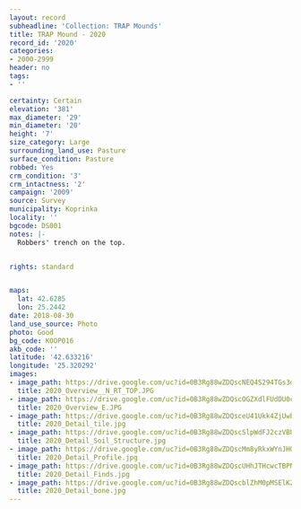 ```yaml
---
layout: record
subheadline: 'Collection: TRAP Mounds'
title: TRAP Mound - 2020
record_id: '2020'
categories:
- 2000-2999
header: no
tags:
- ''

certainty: Certain
elevation: '381'
max_diameter: '29'
min_diameter: '20'
height: '7'
size_category: Large
surrounding_land_use: Pasture
surface_condition: Pasture
robbed: Yes
crm_condition: '3'
crm_intactness: '2'
campaign: '2009'
source: Survey
municipality: Koprinka
locality: ''
bgcode: DS001
notes: |-
  Robbers' trench on the top.


rights: standard


maps:
  lat: 42.6285
  lon: 25.2442
date: 2018-08-30
land_use_source: Photo
photo: Good
bg_code: KOOP016
akb_code: ''
latitude: '42.633216'
longitude: '25.320292'
images:
- image_path: https://drive.google.com/uc?id=0B3Rg88wZDQscNEQ4S294TGs3dVk
  title: 2020_Overview__N_RT_TOP.JPG
- image_path: https://drive.google.com/uc?id=0B3Rg88wZDQscOGZXdlFUdDU0cms
  title: 2020_Overview_E.JPG
- image_path: https://drive.google.com/uc?id=0B3Rg88wZDQsceU41Ukk4ZjUwbUU
  title: 2020_Detail_tile.jpg
- image_path: https://drive.google.com/uc?id=0B3Rg88wZDQscSlpWdFJ2czVBUEE
  title: 2020_Detail_Soil_Structure.jpg
- image_path: https://drive.google.com/uc?id=0B3Rg88wZDQscMm8yRkxWYnJHQkU
  title: 2020_Detail_Profile.jpg
- image_path: https://drive.google.com/uc?id=0B3Rg88wZDQscUHhJTHcwcTBPNmc
  title: 2020_Detail_Finds.jpg
- image_path: https://drive.google.com/uc?id=0B3Rg88wZDQscblZhM0pMSElKZjA
  title: 2020_Detail_bone.jpg
---
```

